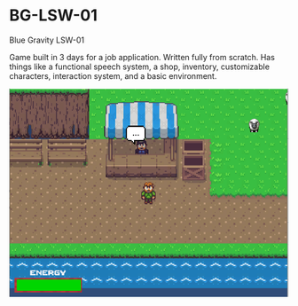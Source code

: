 # BG-LSW-01
Blue Gravity LSW-01

Game built in 3 days for a job application. Written fully from scratch.
Has things like a functional speech system, a shop, inventory, customizable characters, interaction system, and a basic environment.

![Image](https://github.com/Fronkln/BG-LSW-01/blob/main/lsw-01.PNG)
